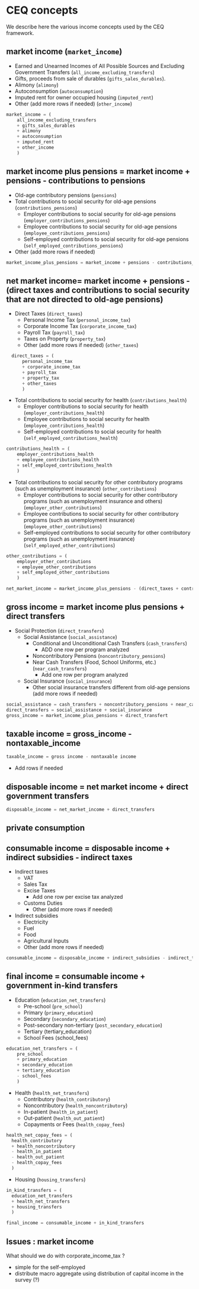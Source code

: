 # CEQ concepts

We describe here the various income concepts used by the CEQ framework.

## market income (`market_income`)

- Earned and Unearned Incomes of All Possible Sources and Excluding Government Transfers (`all_income_excluding_transfers`)
- Gifts, proceeds from sale of durables (`gifts_sales_durables`).
- Alimony (`alimony`)
- Autoconsumption (`autoconsumption`)
- Imputed rent for owner occupied housing (`imputed_rent`)
- Other (add more rows if needed) (`other_income`)

```python
market_income = (
    all_income_excluding_transfers
    + gifts_sales_durables
    + alimony
    + autoconsumption
    + imputed_rent
    + other_income
    )
```

## market income plus pensions = market income + pensions - contributions to pensions

- Old-age contributory pensions (`pensions`)
- Total contributions to social security for old-age pensions (`contributions_pensions`)
  - Employer contributions to social security for old-age pensions (`employer_contributions_pensions`)
  - Employee contributions to social security for old-age pensions (`employee_contributions_pensions`)
  - Self-employed contributions to social security for old-age pensions (`self_employed_contributions_pensions`)
- Other (add more rows if needed)

```python
market_income_plus_pensions = market_income + pensions - contributions_pensions
```

## net market income= market income + pensions - (direct taxes and contributions to social security that are not directed to old-age pensions)

- Direct Taxes (`direct_taxes`)
  - Personal Income Tax (`personal_income_tax`)
  - Corporate Income Tax (`corporate_income_tax`)
  - Payroll Tax (`payroll_tax`)
  - Taxes on Property (`property_tax`)
  - Other (add more rows if needed) (`other_taxes`)

```python
  direct_taxes = (
      personal_income_tax
      + corporate_income_tax
      + payroll_tax
      + property_tax
      + other_taxes
      )
```
- Total contributions to social security for health (`contributions_health`)
  - Employer contributions to social security for health (`employer_contributions_health`)
  - Employee contributions to social security for health (`employee_contributions_health`)
  - Self-employed contributions to social security for health (`self_employed_contributions_health`)

```python
contributions_health = (
    employer_contributions_health
    + employee_contributions_health
    + self_employed_contributions_health
    )
```

- Total contributions to social security for other contributory programs (such as unemployment insurance) (`other_contributions`)
  - Employer contributions to social security for other contributory programs (such as unemployment insurance and others) (`employer_other_contributions`)
  - Employee contributions to social security for other contributory programs (such as unemployment insurance) (`employee_other_contributions`)
  - Self-employed contributions to social security for other contributory programs (such as unemployment insurance) (`self_employed_other_contributions`)

```python
other_contributions = (
    employer_other_contributions
    + employee_other_contributions
    + self_employed_other_contributions
    )

net_market_income = market_income_plus_pensions - (direct_taxes + contributions_health + other_contributions)
```

## gross income = market income plus pensions + direct transfers

- Social Protection (`direct_transfers`)
   - Social Assistance (`social_assistance`)
     - Conditional and Unconditional Cash Transfers (`cash_transfers`)
        - ADD one row per program analyzed
     - Noncontributory Pensions (`noncontributory_pensions`)
     - Near Cash Transfers (Food, School Uniforms, etc.)  (`near_cash_transfers`)
       - Add one row per program analyzed
   - Social Insurance (`social_insurance`)
      - Other social insurance transfers different from old-age pensions (add more rows if needed)

```python
social_assistance = cash_transfers + noncontributory_pensions + near_cash_transfers
direct_transfers = social_assistance + social_insurance
gross_income = market_income_plus_pensions + direct_transfert
```

## taxable income = gross_income - nontaxable_income

```python
taxable_income = gross income - nontaxable income
```
- Add rows if needed

## disposable income = net market income + direct government transfers

```python
disposable_income = net_market_income + direct_transfers
```
## private consumption

## consumable income = disposable income + indirect subsidies - indirect taxes

- Indirect taxes
  - VAT
  - Sales Tax
  - Excise Taxes
    - Add one row per excise tax analyzed
  - Customs Duties
    - Other (add more rows if needed)
- Indirect subsidies
  - Electricity
  - Fuel
  - Food
  - Agricultural Inputs
  - Other (add more rows if needed)

```python
consumable_income = disposable_income + indirect_subsidies - indirect_taxes
```

## final income = consumable income + government in-kind transfers

- Education (`education_net_transfers`)
  - Pre-school (`pre_school`)
  - Primary (`primary_education`)
  - Secondary (`secondary_education`)
  - Post-secondary non-tertiary (`post_secondary_education`)
  - Tertiary (tertiary_education)
  - School Fees (school_fees)

```python
education_net_transfers = (
    pre_school
    + primary_education
    + secondary_education
    + tertiary_education
    - school_fees
    )
```

- Health (`health_net_transfers`)
  - Contributory (`health_contributory`)
  - Noncontributory (`health_noncontributory`)
  - In-patient (`health_in_patient`)
  - Out-patient (`health_out_patient`)
  - Copayments or Fees (`health_copay_fees`)

```python
health_net_copay_fees = (
  health_contributory
  + health_noncontributory
  - health_in_patient
  - health_out_patient
  - health_copay_fees
  )
```

- Housing (`housing_transfers`)

```python
in_kind_transfers = (
  education_net_transfers
  + health_net_transfers
  + housing_transfers
  )

final_income = consumable_income + in_kind_transfers
```

## Issues : market income

What should we do with corporate_income_tax ?
  - simple for the self-employed
  - distribute macro aggregate using distribution of capital income in the survey (?)
